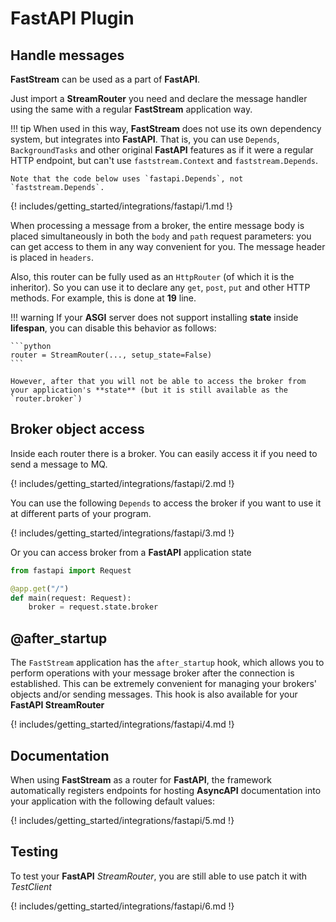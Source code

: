 # **FastAPI** Plugin

## Handle messages

**FastStream** can be used as a part of **FastAPI**.

Just import a **StreamRouter** you need and declare the message handler using the same with a regular **FastStream** application way.

!!! tip
    When used in this way, **FastStream** does not use its own dependency system, but integrates into **FastAPI**.
    That is, you can use `Depends`, `BackgroundTasks` and other original **FastAPI** features as if it were a regular HTTP endpoint, but can't use `faststream.Context` and `faststream.Depends`.

    Note that the code below uses `fastapi.Depends`, not `faststream.Depends`.

{! includes/getting_started/integrations/fastapi/1.md !}

When processing a message from a broker, the entire message body is placed simultaneously in both the `body` and `path` request parameters: you can get access to them in any way convenient for you. The message header is placed in `headers`.

Also, this router can be fully used as an `HttpRouter` (of which it is the inheritor). So you can
use it to declare any `get`, `post`, `put` and other HTTP methods. For example, this is done at  **19** line.

!!! warning
    If your **ASGI** server does not support installing **state** inside **lifespan**, you can disable this behavior as follows:

    ```python
    router = StreamRouter(..., setup_state=False)
    ```

    However, after that you will not be able to access the broker from your application's **state** (but it is still available as the `router.broker`)

## Broker object access

Inside each router there is a broker. You can easily access it if you need to send a message to MQ.

{! includes/getting_started/integrations/fastapi/2.md !}

You can use the following `Depends` to access the broker if you want to use it at different parts of your program.

{! includes/getting_started/integrations/fastapi/3.md !}

Or you can access broker from a **FastAPI** application state

```python
from fastapi import Request

@app.get("/")
def main(request: Request):
    broker = request.state.broker
```

## @after_startup

The `FastStream` application has the `after_startup` hook, which allows you to perform operations with your message broker after the connection is established. This can be extremely convenient for managing your brokers' objects and/or sending messages. This hook is also available for your **FastAPI StreamRouter**

{! includes/getting_started/integrations/fastapi/4.md !}

## Documentation

When using **FastStream** as a router for **FastAPI**, the framework automatically registers endpoints for hosting **AsyncAPI** documentation into your application with the following default values:

{! includes/getting_started/integrations/fastapi/5.md !}

## Testing

To test your **FastAPI** *StreamRouter*, you are still able to use patch it with *TestClient*

{! includes/getting_started/integrations/fastapi/6.md !}
